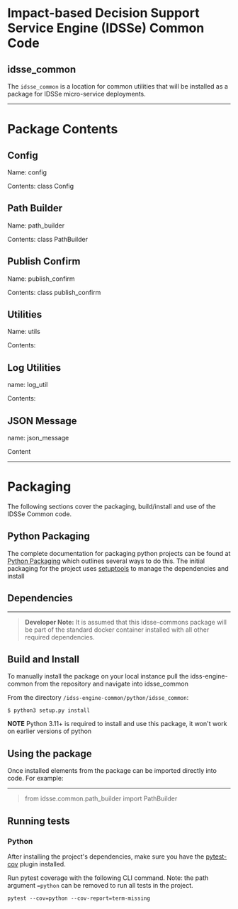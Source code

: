 # Impact-based Decision Support Service Engine (IDSSe) Common Code
## idsse_common

The `idsse_common` is a location for common utilities that will be installed as a package for IDSSe micro-service deployments.

---
# Package Contents

## Config
Name: config

Contents: class Config

## Path Builder
Name: path_builder

Contents: class PathBuilder

## Publish Confirm
Name: publish_confirm

Contents: class publish_confirm

## Utilities
Name: utils

Contents: 

## Log Utilities
name: log_util

Contents:

## JSON Message
name: json_message

Content

---
# Packaging

The following sections cover the packaging, build/install and use of the IDSSe Common code.

## Python Packaging

The complete documentation for packaging python projects can be found at [Python Packaging](https://packaging.python.org/en/latest/tutorials/packaging-projects/) which outlines several ways to do 
this. The initial packaging for the project uses [setuptools](https://setuptools.pypa.io/en/latest/setuptools.html) to manage the dependencies and install

## Dependencies
---
> **Developer Note:**  It is assumed that this idsse-commons package will be part of the standard docker container installed 
> with all other required dependencies.

## Build and Install

To manually install the package on your local instance pull the idss-engine-common from the repository and navigate into idsse_common

From the directory `/idss-engine-common/python/idsse_common`:

`$ python3 setup.py install`

**NOTE** Python 3.11+ is required to install and use this package, it won't work on earlier versions of python

## Using the package

Once installed elements from the package can be imported directly into code. For example:

---
> from idsse.common.path_builder import PathBuilder

## Running tests
### Python
After installing the project's dependencies, make sure you have the [pytest-cov](https://pytest-cov.readthedocs.io/en/latest/config.html?highlight=missing#reference) plugin installed. 

Run pytest coverage with the following CLI command. Note: the path argument `=python` can be removed to run all tests in the project.
```
pytest --cov=python --cov-report=term-missing
```
